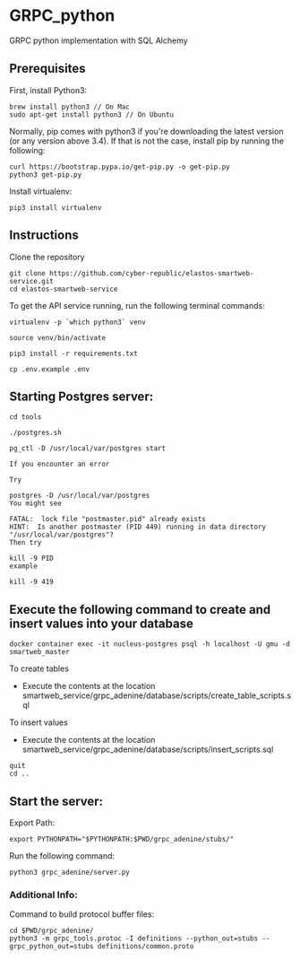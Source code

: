 # GRPC_python
GRPC python implementation with SQL Alchemy


## Prerequisites
First, install Python3:

```
brew install python3 // On Mac
sudo apt-get install python3 // On Ubuntu
```

Normally, pip comes with python3 if you're downloading the latest version (or any version above 3.4). If that is not the case, install pip by running the following:

```
curl https://bootstrap.pypa.io/get-pip.py -o get-pip.py
python3 get-pip.py
```

Install virtualenv:
```
pip3 install virtualenv
```

## Instructions
Clone the repository
```
git clone https://github.com/cyber-republic/elastos-smartweb-service.git
cd elastos-smartweb-service
```

To get the API service running, run the following terminal commands:
```
virtualenv -p `which python3` venv
```
```
source venv/bin/activate
```
```
pip3 install -r requirements.txt
```
```
cp .env.example .env
```

## Starting Postgres server:
```````````
cd tools

./postgres.sh

pg_ctl -D /usr/local/var/postgres start

```````````
```````````
If you encounter an error

Try

postgres -D /usr/local/var/postgres
You might see

FATAL:  lock file "postmaster.pid" already exists
HINT:  Is another postmaster (PID 449) running in data directory "/usr/local/var/postgres"?
Then try

kill -9 PID
example

kill -9 419

`````````````

## Execute the following command to create and insert values into your database 
`````````````
docker container exec -it nucleus-postgres psql -h localhost -U gmu -d smartweb_master

`````````````

To create tables

* Execute the contents at the location smartweb_service/grpc_adenine/database/scripts/create_table_scripts.sql 

To insert values

* Execute the contents at the location smartweb_service/grpc_adenine/database/scripts/insert_scripts.sql
`````````````
quit
cd ..

`````````````
## Start the server:

Export Path:
```
export PYTHONPATH="$PYTHONPATH:$PWD/grpc_adenine/stubs/"
```

Run the following command:
```
python3 grpc_adenine/server.py
```

### Additional Info:
Command to build protocol buffer files:
```
cd $PWD/grpc_adenine/
python3 -m grpc_tools.protoc -I definitions --python_out=stubs --grpc_python_out=stubs definitions/common.proto
```
